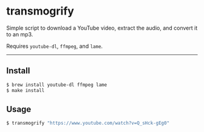 transmogrify
===========

Simple script to download a YouTube video, extract the audio, and convert it to
an mp3.

Requires `youtube-dl`, `ffmpeg`, and `lame`.

---

## Install

```bash
$ brew install youtube-dl ffmpeg lame
$ make install
```

## Usage

```bash
$ transmogrify "https://www.youtube.com/watch?v=Q_sHck-gEg0" 
```
